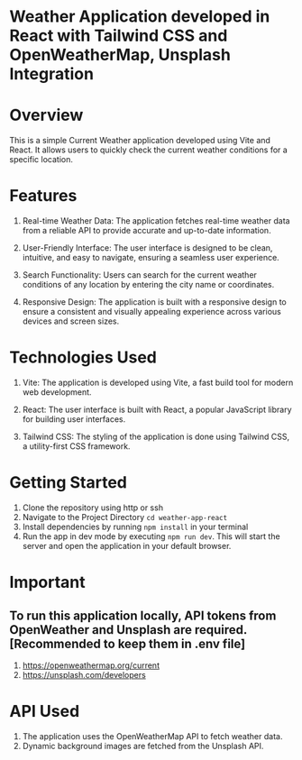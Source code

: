 # Weather Application developed in React with Tailwind CSS and OpenWeatherMap, Unsplash Integration

# Overview
This is a simple Current Weather application developed using Vite and React. It allows users to quickly check the current weather conditions for a specific location.

# Features
1. Real-time Weather Data: The application fetches real-time weather data from a reliable API to provide accurate and up-to-date information.

2. User-Friendly Interface: The user interface is designed to be clean, intuitive, and easy to navigate, ensuring a seamless user experience.

3. Search Functionality: Users can search for the current weather conditions of any location by entering the city name or coordinates.

4. Responsive Design: The application is built with a responsive design to ensure a consistent and visually appealing experience across various devices and screen sizes.

# Technologies Used
1. Vite: The application is developed using Vite, a fast build tool for modern web development.

2. React: The user interface is built with React, a popular JavaScript library for building user interfaces.

3. Tailwind CSS: The styling of the application is done using Tailwind CSS, a utility-first CSS framework.

# Getting Started
1. Clone the repository using http or ssh 
2. Navigate to the Project Directory `cd weather-app-react`
3. Install dependencies by running `npm install` in your terminal
4. Run the app in dev mode by executing `npm run dev`. This will start the server and open the application in your default browser.
# Important
## To run this application locally, API tokens from OpenWeather and Unsplash are required. [Recommended to keep them in .env file]
1. https://openweathermap.org/current
2. https://unsplash.com/developers

# API Used
1. The application uses the OpenWeatherMap API to fetch weather data.
2. Dynamic background images are fetched from the Unsplash API.

